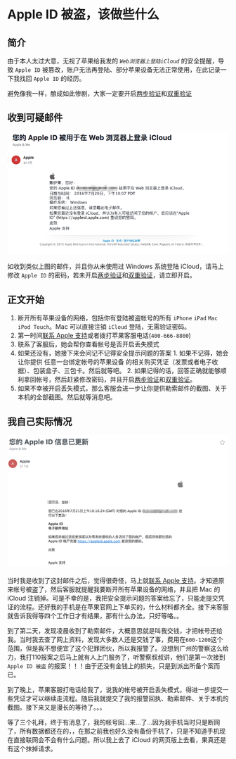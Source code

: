 # Apple ID 被盗，该做些什么

## 简介

由于本人太过大意，无视了苹果给我发的 *`Web浏览器上登陆iCloud`* 的安全提醒，导致 `Apple ID` 被篡改，账户无法再登陆、部分苹果设备无法正常使用，在此记录一下我找回 `Apple ID` 的经历。

避免像我一样，酿成如此惨剧，大家一定要开启[两步验证](https://support.apple.com/zh-cn/HT204152)和[双重验证](https://support.apple.com/zh-cn/HT204915)

## 收到可疑邮件

<p align="center">
  <img src="src/01.png" />
</p>

如收到类似上图的邮件，并且你从未使用过 Windows 系统登陆 iCloud，请马上修改 `Apple ID` 的密码，若未开启[两步验证](https://support.apple.com/zh-cn/HT204152)和[双重验证](https://support.apple.com/zh-cn/HT204915)，请立即开启。

## 正文开始

1. 断开所有苹果设备的网络，包括你有登陆被盗帐号的所有 `iPhone` `iPad` `Mac` `iPod Touch`。Mac 可以直接注销 `iCloud` 登陆，无需验证密码。
2. 第一时间[联系 Apple 支持](https://getsupport.apple.com/)或者拨打苹果客服电话(`400-666-8800`)
3. 联系了客服后，她会帮你查看帐号是否开启丢失模式
  1. 如果还没有，她接下来会问记不记得安全提示问题的答案
    1. 如果不记得，她会让你提供 任意一台绑定帐号的苹果设备 的相关购买凭证（发票或者电子收据）、包装盒子、三包卡。然后就等吧。
    2. 如果记得的话，回答正确就能够顺利拿回帐号，然后赶紧修改密码，并且开启[两步验证](https://support.apple.com/zh-cn/HT204152)和[双重验证](https://support.apple.com/zh-cn/HT204915)。
  2. 如果不幸被开启丢失模式，那么客服会进一步让你提供勒索邮件的截图、关于本机的全部截图。然后就等消息吧。

## 我自己实际情况

<p align="center">
  <img src="src/02.png" />
</p>

当时我是收到了这封邮件之后，觉得很奇怪，马上就[联系 Apple 支持](https://getsupport.apple.com/)。才知道原来帐号被盗了，然后客服就提醒我要断开所有苹果设备的网络，并且把 Mac 的 iCloud 注销掉。可是不幸的是，我把安全提示问题的答案给忘了，只能走提交凭证的流程。还好我的手机是在苹果官网上下单买的，什么材料都齐全。接下来客服就告诉我得等四个工作日才有结果，那有什么办法，只好等咯。。

到了第二天，发现凌晨收到了勒索邮件，大概意思就是叫我交钱，才把帐号还给我。当时我去查了网上资料，发现大多数人还是交钱了事，费用在`600-1200`这个范围，但是我不想便宜了这个犯罪团伙，所以我报警了。没想到广州的警察这么给力，我打110报案之后马上就有人上门服务了，听警察叔叔讲，他们是第一次接到 `Apple ID 被盗` 的报案！！！由于还没有金钱上的损失，只是到派出所备个案而已。

到了晚上，苹果客服打电话给我了，说我的帐号被开启丢失模式，得进一步提交一些凭证才可以继续走流程。随后我就提交了我的报警回执、勒索邮件、关于本机的截图。接下来又是漫长的等待了。。。

等了三个礼拜，终于有消息了，我的帐号回...来...了...因为我手机当时只是断网了，所有数据都还在的，，在那之前我也好久没有备份手机了，只是不知道手机现在直接联网会不会有什么问题。所以我上去了 iCloud 的网页版上去看，果真还是有这个抹掉请求。

